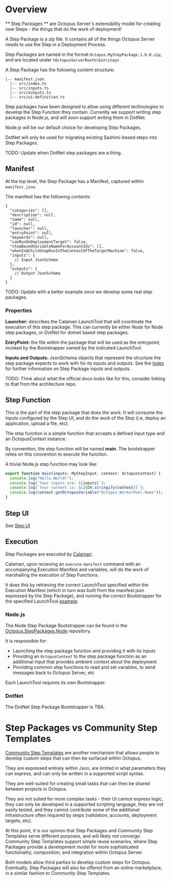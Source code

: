 # Overview

** Step Packages ** are Octopus Server's extensibility model for creating new Steps - the things that do the work of deployment!

A Step Package is a zip file. It contains all of the things Octopus Server needs to use the Step in a Deployment Process.

Step Packages are named in the format `Octopus.MyStepPackage.1.0.0.zip`, and are located under `%OctopusServerRoot%\bin\steps`

A Step Package has the following content structure:

```
|-- manifest.json
  |-- src/index.ts
  |-- src/inputs.ts
  |-- src/outputs.ts
  |-- src/ui-definition.ts
```

Step packages have been designed to allow using different technologies to develop the Step Function they contain. Currently we support writing step packages in Node.js, and will soon support writing them in DotNet.

Node.js will be our default choice for developing Step Packages.

DotNet will only be used for migrating existing Sashimi-based steps into Step Packages.

TODO: Update when DotNet step packages are a thing.

## Manifest

At the top level, the Step Package has a Manifest, captured within `manifest.json`.

The manifest has the following contents:

```jsonc
{
  "categories": [],
  "description": null,
  "name": null,
  "id": null,
  "launcher": null,
  "entryPoint": null,
  "keywords": null,
  "canRunOnDeploymentTarget": false,
  "stepBasedVariableNameForAccountIds": [],
  "whenInAChildStepRunInTheContextOfTheTargetMachine": false,
  "inputs": {
    // Input JsonSchema
  },
  "outputs": {
    // Output JsonSchema
  }
}
```

TODO: Update with a better example once we develop some real step packages.

### Properties

**Launcher:** describes the Calamari LaunchTool that will coordinate the execution of this step package. This can currently be either _Node_ for Node step packages, or _DotNet_ for dotnet based step packages.

**EntryPoint:** the file within the package that will be used as the entrypoint, invoked by the Bootstrapper owned by the indicated LaunchTool.

**Inputs and Outputs:** JsonSchema objects that represent the structure the step package expects to work with for its inputs and outputs. See the [Index](https://github.com/OctopusDeploy/Architecture/blob/master/Steps/Index.md) for further information on Step Package inputs and outputs.

TODO: Think about what the official doco looks like for this, consider linking to that from the architecture repo.

## Step Function

This is the part of the step package that does the work. It will consume the inputs configured by the Step UI, and do the work of the Step (i.e, deploy an application, upload a file, etc).

The step function is a simple function that accepts a defined input type and an OctopusContext instance.

By convention, the step function will be named **main**. The bootstrapper relies on this convention to execute the function.

A trivial Node.js step function may look like:

```ts
export function main(inputs: MyStepInput, context: OctopusContext) {
  console.log("Hello World!");
  console.log(`Your inputs are: ${inputs}`);
  console.log(`Your context is: ${JSON.stringify(context)}`);
  console.log(context.getOctopusVariable("Octopus.WorkerPool.Name"));
}
```

## Step UI

See [Step UI](https://github.com/OctopusDeploy/Architecture/blob/master/Steps/StepUI.md)

## Execution

Step Packages are executed by [Calamari](https://github.com/octopusdeploy/Calamari).

Calamari, upon recieving an `execute-manifest` command with an accompanying Execution Manifest and variables, will do the work of marshalling the execution of Step Functions.

It does this by retrieving the correct LaunchTool specified within the Execution Manifest (which in turn was built from the manifest.json expressed by the Step Package), and running the correct Bootstrapper for the specified LaunchTool [example](https://github.com/OctopusDeploy/Calamari/blob/master/source/Calamari/Commands/ExecuteManifestCommand.cs).

### Node.js

The Node Step Package Bootstrapper can be found in the [Octopus.StepPackages.Node](https://github.com/OctopusDeploy/Octopus.StepPackages.Node/) repository.

It is responsible for:

- Launching the step package function and providing it with its inputs
- Providing an `OctopusContext` to the step package function as an additional input that provides ambient context about the deployment
- Providing common step functions to read and set variables, to send messages back to Octopus Server, etc

Each LaunchTool requires its own Bootstrapper.

### DotNet

The DotNet Step Package Bootstrapper is TBA.

# Step Packages vs Community Step Templates

[Community Step Templates](https://github.com/OctopusDeploy/Library) are another mechanism that allows people to develop custom steps that can then be surfaced within Octopus.

They are expressed entirely within Json, are limited in what parameters they can express, and can only be written in a supported script syntax.

They are well-suited for creating small tasks that can then be shared between projects in Octopus.

They are not suited for more complex tasks - their UI cannot express logic, they can only be developed in a supported scripting language, they are not easily tested, and they cannot contribute some of the additional infrastructure often required by steps (validation, accounts, deployment targets, etc).

At this point, it is our opinion that Step Packages and Community Step Templates serve different purposes, and will likely _not converge_. Community Step Templates support simple reuse scenarios, where Step Packages provide a development model for more sophisticated functionality, composition, and integration within Octopus Server.

Both models allow third parties to develop custom steps for Octopus. Eventually, Step Packages will also be offered from an online marketplace, in a similar fashion to Community Step Templates.
